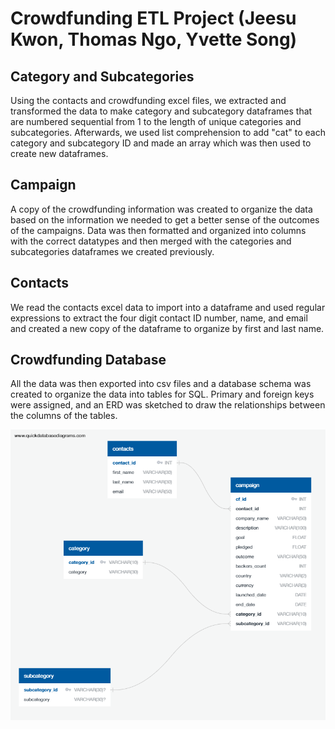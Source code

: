 # Crowdfunding ETL Project (Jeesu Kwon, Thomas Ngo, Yvette Song)

## Category and Subcategories
Using the contacts and crowdfunding excel files, we extracted and transformed the data to make category and subcategory dataframes that are numbered sequential from 1 to the length of unique categories and subcategories. Afterwards, we used list comprehension to add "cat" to each category and subcategory ID and made an array which was then used to create new dataframes.

## Campaign
A copy of the crowdfunding information was created to organize the data based on the information we needed to get a better sense of the outcomes of the campaigns. Data was then formatted and organized into columns with the correct datatypes and then merged with the categories and subcategories dataframes we created previously.

## Contacts
We read the contacts excel data to import into a dataframe and used regular expressions to extract the four digit contact ID number, name, and email and created a new copy of the dataframe to organize by first and last name.

## Crowdfunding Database
All the data was then exported into csv files and a database schema was created to organize the data into tables for SQL. Primary and foreign keys were assigned, and an ERD was sketched to draw the relationships between the columns of the tables.

![Alt text](https://github.com/thomasjngo/Crowdfunding-ETL-Project/blob/main/QuickDBD-Free%20Diagram.png?raw=true)
